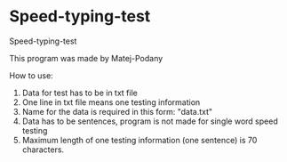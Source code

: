 # Speed-typing-test
Speed-typing-test

This program was made by Matej-Podany

How to use:
1. Data for test has to be in txt file
2. One line in txt file means one testing information
3. Name for the data is required in this form: "data.txt"
4. Data has to be sentences, program is not made for single word speed testing
5. Maximum length of one testing information (one sentence) is 70 characters.
